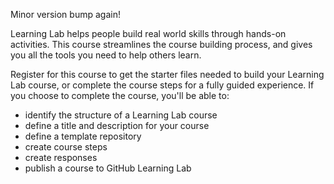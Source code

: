 Minor version bump again!

Learning Lab helps people build real world skills through hands-on activities. This course streamlines the course building process, and gives you all the tools you need to help others learn. 

Register for this course to get the starter files needed to build your Learning Lab course, or complete the course steps for a fully guided experience. If you choose to complete the course, you'll be able to:
- identify the structure of a Learning Lab course
- define a title and description for your course
- define a template repository
- create course steps
- create responses
- publish a course to GitHub Learning Lab
